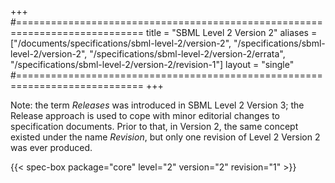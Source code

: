 +++
#============================================================================
title  = "SBML Level 2 Version 2"
aliases = ["/documents/specifications/sbml-level-2/version-2", "/specifications/sbml-level-2/version-2",
"/specifications/sbml-level-2/version-2/errata",
"/specifications/sbml-level-2/version-2/revision-1"]
layout = "single"
#============================================================================
+++

Note: the term _Releases_ was introduced in SBML Level&nbsp;2 Version&nbsp;3; the Release approach is used to cope with minor editorial changes to specification documents. Prior to that, in Version&nbsp;2, the same concept existed under the name _Revision_, but only one revision of Level&nbsp;2 Version&nbsp;2 was ever produced.

{{< spec-box package="core" level="2" version="2" revision="1" >}}
